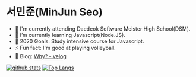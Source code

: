 #  서민준(MinJun Seo)

- 🔭 I'm currently attending Daedeok Software Meister High School(DSM).
- 🌱 I’m currently learning Javascript(Node.JS).
- 🥅 2020 Goals: Study intensive course for Javascript.
- ⚡ Fun fact: I'm good at playing volleyball.
- 💌 Blog: <a target="_blank" href="https://velog.io/@shin0805">Why? - velog</a>  

[![github stats](https://github-readme-stats.vercel.app/api?username=MinJunSeo)](https://github.com/anuraghazra/github-readme-stats)
[![Top Langs](https://github-readme-stats.vercel.app/api/top-langs/?username=MinJunSeo&layout=compact&card_width=auto)](https://github.com/anuraghazra/github-readme-stats)

<!--

<details>
  <summary><b>Wakatime Week Stats</b></summary>
  [![wakatime stats](https://github-readme-stats.vercel.app/api/wakatime?username=MinJunSeo&layout=compact&width=100)](https://github.com/anuraghazra/github-readme-stats)
</details>

-->

